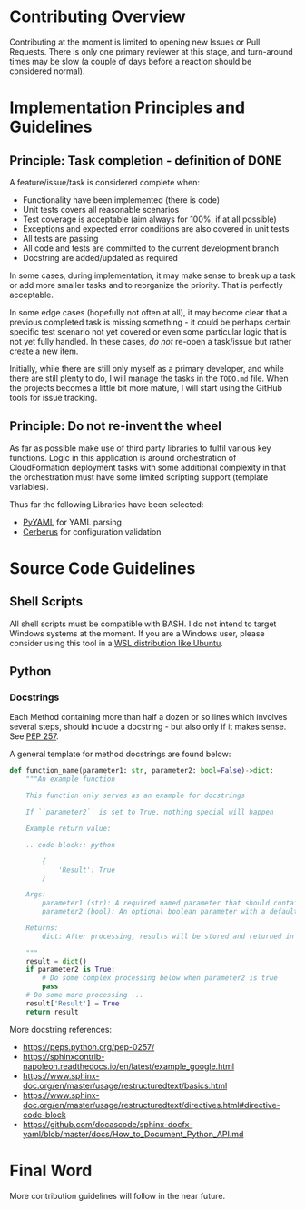 # Contributing Overview

Contributing at the moment is limited to opening new Issues or Pull Requests. There is only one primary reviewer at this stage, and turn-around times may be slow (a couple of days before a reaction should be considered normal).

# Implementation Principles and Guidelines

## Principle: Task completion - definition of DONE

A feature/issue/task is considered complete when:

* Functionality have been implemented (there is code)
* Unit tests covers all reasonable scenarios
* Test coverage is acceptable (aim always for 100%, if at all possible)
* Exceptions and expected error conditions are also covered in unit tests
* All tests are passing
* All code and tests are committed to the current development branch
* Docstring are added/updated as required

In some cases, during implementation, it may make sense to break up a task or add more smaller tasks and to reorganize the priority. That is perfectly acceptable.

In some edge cases (hopefully not often at all), it may become clear that a previous completed task is missing something - it could be perhaps certain specific test scenario not yet covered or even some particular logic that is not yet fully handled. In these cases, _do not_ re-open a task/issue but rather create a new item.

Initially, while there are still only myself as a primary developer, and while there are still plenty to do, I will manage the tasks in the `TODO.md` file. When the projects becomes a little bit more mature, I will start using the GitHub tools for issue tracking.

## Principle: Do not re-invent the wheel

As far as possible make use of third party libraries to fulfil various key functions. Logic in this application is around orchestration of CloudFormation deployment tasks with some additional complexity in that the orchestration must have some limited scripting support (template variables).

Thus far the following Libraries have been selected:

* [PyYAML](https://pyyaml.org/) for YAML parsing
* [Cerberus](https://docs.python-cerberus.org/en/stable/index.html) for configuration validation

# Source Code Guidelines

## Shell Scripts

All shell scripts must be compatible with BASH. I do not intend to target Windows systems at the moment. If you are a Windows user, please consider using this tool in a [WSL distribution like Ubuntu](https://ubuntu.com/wsl).

## Python

### Docstrings

Each Method containing more than half a dozen or so lines which involves several steps, should include a docstring - but also only if it makes sense. See [PEP 257](https://peps.python.org/pep-0257/).

A general template for method docstrings are found below:

```python
def function_name(parameter1: str, parameter2: bool=False)->dict:
    """An example function

    This function only serves as an example for docstrings

    If ``parameter2`` is set to True, nothing special will happen

    Example return value:

    .. code-block:: python

        {
            'Result': True
        }

    Args:
        parameter1 (str): A required named parameter that should contain a string
        parameter2 (bool): An optional boolean parameter with a default value of False

    Returns:
        dict: After processing, results will be stored and returned in a dict

    """
    result = dict()
    if parameter2 is True:
        # Do some complex processing below when parameter2 is true
        pass
    # Do some more processing ...
    result['Result'] = True
    return result
```

More docstring references:

* https://peps.python.org/pep-0257/
* https://sphinxcontrib-napoleon.readthedocs.io/en/latest/example_google.html
* https://www.sphinx-doc.org/en/master/usage/restructuredtext/basics.html
* https://www.sphinx-doc.org/en/master/usage/restructuredtext/directives.html#directive-code-block
* https://github.com/docascode/sphinx-docfx-yaml/blob/master/docs/How_to_Document_Python_API.md

# Final Word

More contribution guidelines will follow in the near future.
